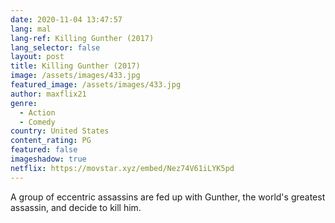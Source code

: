 ```yaml
---
date: 2020-11-04 13:47:57
lang: mal
lang-ref: Killing Gunther (2017)
lang_selector: false
layout: post
title: Killing Gunther (2017)
image: /assets/images/433.jpg
featured_image: /assets/images/433.jpg
author: maxflix21
genre:
  - Action
  - Comedy
country: United States
content_rating: PG
featured: false
imageshadow: true
netflix: https://movstar.xyz/embed/Nez74V61iLYK5pd
---
```

A group of eccentric assassins are fed up with Gunther, the world's greatest assassin, and decide to kill him.